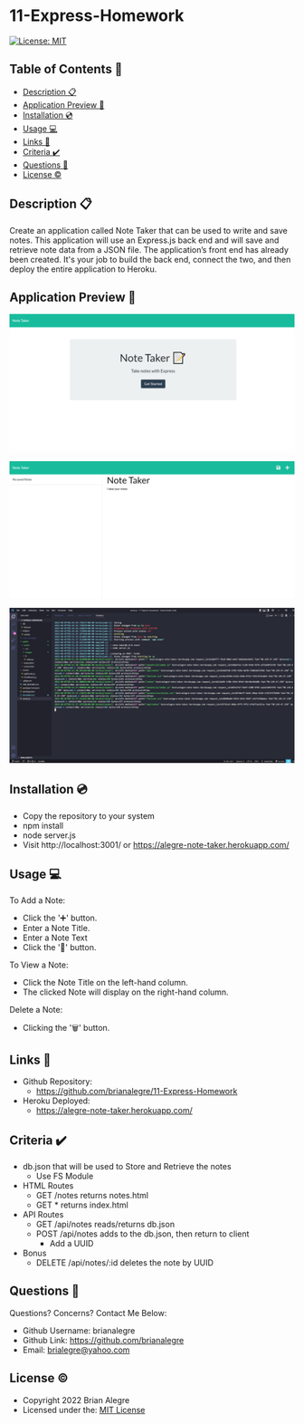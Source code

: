 # 11-Express-Homework
[![License: MIT](https://img.shields.io/badge/License-MIT-yellow.svg)](https://opensource.org/licenses/MIT)


## Table of Contents 📑
- [Description 📋](#description-📋)
- [Application Preview 📸](#application-preview-📸)
- [Installation 💿](#installation-💿)
- [Usage 💻](#usage-💻)
- [Links 🔗](#links-🔗)
- [Criteria ✔️](#criteria-✔️)
- [Questions 🙋](#questions-🙋)
- [License ©️](#license-©️)

## Description 📋
Create an application called Note Taker that can be used to write and save notes. This application will use an Express.js back end and will save and retrieve note data from a JSON file. The application’s front end has already been created. It's your job to build the back end, connect the two, and then deploy the entire application to Heroku.

## Application Preview 📸
<p align="center">
    <img alt="Site Preview" src="./public/assets/images/SitePreview.png">
</p>

<p align="center">
    <img alt="Site Preview2" src="./public/assets/images/SitePreview2.png">
</p>

<p align="center">
    <img alt="Site Preview2" src="./public/assets/images/SitePreview3.png">
</p>

## Installation 💿
- Copy the repository to your system
- npm install
- node server.js
- Visit http://localhost:3001/ or https://alegre-note-taker.herokuapp.com/

## Usage 💻
To Add a Note:
- Click the '➕' button.
- Enter a Note Title.
- Enter a Note Text
- Click the '💾' button. 

To View a Note:
- Click the Note Title on the left-hand column.
- The clicked Note will display on the right-hand column.

Delete a Note:
- Clicking the '🗑️' button.


## Links 🔗
-   Github Repository:
    - https://github.com/brianalegre/11-Express-Homework
-   Heroku Deployed:
    - https://alegre-note-taker.herokuapp.com/

## Criteria ✔️
- db.json that will be used to Store and Retrieve the notes
    - Use FS Module
- HTML Routes
    - GET /notes returns notes.html
    - GET * returns index.html
- API Routes
    - GET /api/notes reads/returns db.json
    - POST /api/notes adds to the db.json, then return to client
        - Add a UUID
- Bonus
    - DELETE /api/notes/:id deletes the note by UUID

## Questions 🙋
Questions? Concerns?  Contact Me Below:
- Github Username: brianalegre
- Github Link: https://github.com/brianalegre 
- Email: brialegre@yahoo.com

## License ©️
- Copyright 2022 Brian Alegre
- Licensed under the: [MIT License](https://opensource.org/licenses/MIT) 

